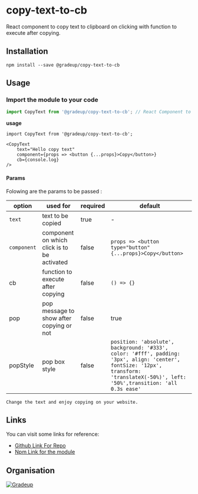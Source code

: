# copy-text-to-cb

React component to copy text to clipboard on clicking with function to execute after copying.

## Installation
``` shell
npm install --save @gradeup/copy-text-to-cb
```

## Usage

### Import the module to your code
``` javascript
import CopyText from '@gradeup/copy-text-to-cb'; // React Component to be used for copying text on click
```

**usage**
```
import CopyText from '@gradeup/copy-text-to-cb';

<CopyText 
    text="Hello copy text" 
    component={props => <button {...props}>Copy</button>}
    cb={console.log}
/>
```

#### Params
Folowing are the params to be passed :

| option              | used for | required | default |
| ------------------- |----------| ---------| ------- |
| `text`              | text to be copied | true | - |
| `component`         | component on which click is to be activated | false | `props => <button type="button" {...props}>Copy</button>` |
| cb | function to execute after copying | false | `() => {}` |
| pop | pop message to show after copying or not | false | true
| popStyle | pop box style | false | `position: 'absolute', background: '#333', color: '#fff', padding: '3px', align: 'center', fontSize: '12px', transform: 'translateX(-50%)', left: '50%',transition: 'all 0.3s ease'`


`Change the text and enjoy copying on your website.`

## Links

You can visit some links for reference:

* [Github Link For Repo](https://github.com/AmanAgarwal041/copy-text-to-cb)
* [Npm Link for the module](https://www.npmjs.com/package/@gradeup/copy-text-to-cb)

## Organisation
[![Gradeup](https://gs-post-images.grdp.co/2018/10/gradeup-rocket-img1539852366965-76.png-rs-high-webp.png)](https://gradeup.co)


